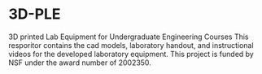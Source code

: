 # 3D-PLE
3D printed Lab Equipment for Undergraduate Engineering Courses
This resporitor contains the cad models, laboratory handout, and instructional videos for the developed 
laboratory equipment. This project is funded by NSF under the award number of 2002350.
